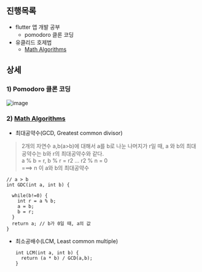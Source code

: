 ## 진행목록
- flutter 앱 개발 공부
  - pomodoro 클론 코딩
- 유클리드 호제법
  - [Math Algorithms](https://github.com/Si-Hyeak-KANG/daily_coding_java/blob/master/src/algorithm/math.md)
## 상세

### 1) Pomodoro 클론 코딩
![image](https://github.com/BBack-BBoo-Team/Problem_Solving/assets/79829085/bb5a4a50-9263-4695-bdf0-a9519de58d7a)

### 2) [Math Algorithms](https://github.com/Si-Hyeak-KANG/daily_coding_java/blob/master/src/algorithm/math.md)

- 최대공약수(GCD, Greatest common divisor)
> 2개의 자연수 a,b(a>b)에 대해서 a를 b로 나눈 나머지가 r일 때, a 와 b의 최대공약수는 b와 r의 최대공약수와 같다. <br>
> a % b = r, b % r = r2 ... r2 % n = 0 <br>
> ===> n 이 a와 b의 최대공약수

    // a > b
    int GDC(int a, int b) {

      while(b!=0) {
        int r = a % b;
        a = b;
        b = r;
      }
      return a; // b가 0일 때, a의 값
    }



- 최소공배수(LCM, Least common multiple)

      int LCM(int a, int b) {
        return (a * b) / GCD(a,b);
      } 
